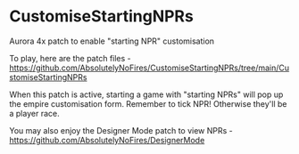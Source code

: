 # CustomiseStartingNPRs
Aurora 4x patch to enable "starting NPR" customisation

To play, here are the patch files - https://github.com/AbsolutelyNoFires/CustomiseStartingNPRs/tree/main/CustomiseStartingNPRs

When this patch is active, starting a game with "starting NPRs" will pop up the empire customisation form.
Remember to tick NPR! Otherwise they'll be a player race.

You may also enjoy the Designer Mode patch to view NPRs - https://github.com/AbsolutelyNoFires/DesignerMode
